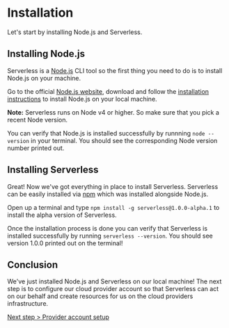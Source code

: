 # Installation

Let's start by installing Node.js and Serverless.

## Installing Node.js

Serverless is a [Node.js](https://nodejs.org) CLI tool so the first thing you need to do is to install Node.js on your
machine.

Go to the official [Node.js website](https://nodejs.org), download and follow the
[installation instructions](https://nodejs.org/en/download/) to install Node.js on your local machine.

**Note:** Serverless runs on Node v4 or higher. So make sure that you pick a recent Node version.

You can verify that Node.js is installed successfully by runnning `node --version` in your terminal. You should see the
corresponding Node version number printed out.

## Installing Serverless

Great! Now we've got everything in place to install Serverless. Serverless can be easily installed via
[npm](https://npmjs.org) which was installed alongside Node.js.

Open up a terminal and type `npm install -g serverless@1.0.0-alpha.1` to install the alpha version of Serverless.

Once the installation process is done you can verify that Serverless is installed successfully by running
`serverless --version`. You should see version 1.0.0 printed out on the terminal!

## Conclusion

We've just installed Node.js and Serverless on our local machine! The next step is to configure our cloud provider
account so that Serverless can act on our behalf and create resources for us on the cloud providers infrastructure.

[Next step > Provider account setup](provider-account-setup.md)
